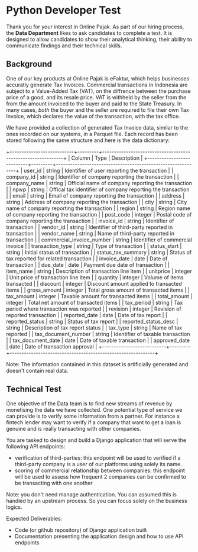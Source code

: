 # Python Developer Test

Thank you for your interest in Online Pajak. As part of our hiring process, the **Data Department** likes to ask candidates to complete a test.
It is designed to allow candidates to show their analytical thinking, their ability to communicate findings and their technical skills.

## Background

One of our key products at Online Pajak is eFaktur, which helps businesses accuratly generate Tax Invoices.
Commercial transactions in Indonesia are subject to a Value-Added Tax (VAT), on the diffrence between the purchase price of a good, and its resale price.
VAT is withheld by the seller from the from the amount invoiced to the buyer and paid to the State Treasury.
In many cases, _both_ the buyer and the seller are required to file their own Tax Invoice, which declares the value of the transaction, with the tax office.



We have provided a collection of generated Tax Invoice data, similar to the ones recorded on our systems, in a Parquet file.
Each record has been stored following the same structure and here is the data dictionary:


+---------------------------+---------+-------------------------------------------------------------+
|          Column           |  Type   |                         Description                         |
+---------------------------+---------+-------------------------------------------------------------+
| user_id                   | string  | Identifier of user reporting the transaction                |
| company_id                | string  | Identifier of company reporting the transaction             |
| company_name              | string  | Official name of company reporting the transaction          |
| npwp                      | string  | Offical tax identifier of company reporting the transaction |
| email                     | string  | Email of company reporting the transaction                  |
| address                   | string  | Address of company reporting the transaction                |
| city                      | string  | City name of company reporting the transaction              |
| region                    | string  | Region name of company reporting the transaction            |
| post_code                 | integer | Postal code of company reporting the transaction            |
| invoice_id                | string  | Identifier of transaction                                   |
| vendor_id                 | string  | Identifier of third-party reported in transaction           |
| vendor_name               | string  | Name of third-party reported in transaction                 |
| commercial_invoice_number | string  | Identifier of commercial invoice                            |
| transaction_type          | string  | Type of transaction                                         |
| status_start              | string  | Initial status of transaction                               |
| status_tax_summary        | string  | Status of tax reported for related transaction              |
| invoice_date              | date    | Date of transaction                                         |
| due_date                  | date    | Payment due date of transaction                             |
| item_name                 | string  | Description of transaction line item                        |
| unitprice                 | integer | Unit price of transaction line item                         |
| quantity                  | integer | Volume of items transacted                                  |
| discount                  | integer | Discount amount applied to transacted items                 |
| gross_amount              | integer | Total gross amount of transacted items                      |
| tax_amount                | integer | Taxable amount for transacted items                         |
| total_amount              | integer | Total net amount of transacted items                        |
| tax_period                | string  | Tax period where transaction was reported                   |
| revision                  | integer | Revision of reported transaction                            |
| reported_date             | date    | Date of tax report                                          |
| reported_status           | string  | Status of tax report                                        |
| reported_status_desc      | string  | Description of tax report status                            |
| tax_type                  | string  | Name of tax reported                                        |
| tax_document_number       | string  | Identifier of taxable transaction                           |
| tax_document_date         | date    | Date of taxable transaction                                 |
| approved_date             | date    | Date of transaction approval                                |
+---------------------------+---------+-------------------------------------------------------------+

Note: The information contained in this dataset is artificially generated and doesn't contain real data.

## Technical Test

One objective of the Data team is to find new streams of revenue by monetising the data we have collected. One potential type of service we can provide is to verify some information from a partner. For instance a fintech lender may want to verify if a company that want to get a loan is genuine and is really transacting with other companies. 

You are tasked to design and build a Django application that will serve the following API endpoints:
- verification of third-parties: this endpoint will be used to verified if a third-party company is a user of our platforms using solely its name. 
- scoring of commercial relationship between companies: this endpoint will be used to assess how frequent 2 companies can be confirmed to be transacting with one another

Note: you don't need manage authentication. You can assumed this is handled by an upstream process. So you can focus solely on the business logics.

Expected Deliverables:
- Code (or github repository) of Django application built
- Documentation presenting the application design and how to use API endpoints
